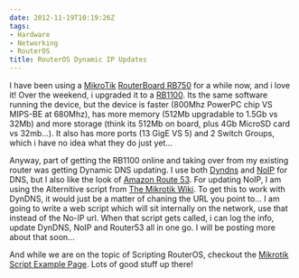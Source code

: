 ```yaml
---
date: 2012-11-19T10:19:26Z
tags:
- Hardware
- Networking
- RouterOS
title: RouterOS Dynamic IP Updates
---
```


I have been using a [MikroTik][1] [RouterBoard RB750][2] for a while now, and i love it! Over the weekend, i upgraded it to a [RB1100][3]. Its the same software running the device, but the device is faster (800Mhz PowerPC chip VS MIPS-BE at 680Mhz), has more memory (512Mb upgradable to 1.5Gb vs 32Mb) and more storage (think its 512Mb on board, plus 4Gb MicroSD card vs 32mb...). It also has more ports (13 GigE VS 5) and 2 Switch Groups, which i have no idea what they do just yet...

Anyway, part of getting the RB1100 online and taking over from my existing router was getting Dynamic DNS updating. I use both [Dyndns][4] and [NoIP][5] for DNS, but I also like the look of [Amazon Route 53][6]. For updating NoIP, I am using the Alternitive script from [The Mikrotik Wiki][7]. To get this to work with DynDNS, it would just be a matter of chaning the URL you point to... I am going to write a web script which will sit internally on the network, use that instead of the No-IP url. When that script gets called, i can log the info, update DynDNS, NoIP and Router53 all in one go. I will be posting more about that soon...

And while we are on the topic of Scripting RouterOS, checkout the [Mikrotik Script Example Page][8]. Lots of good stuff up there!

[1]:http://www.mikrotik.com
[2]:http://routerboard.com/RB750G
[3]:http://routerboard.com/RB1100
[4]:http://www.dyndns.org
[5]:http://no-ip.com
[6]:http://aws.amazon.com/route53
[7]:http://wiki.mikrotik.com/wiki/Dynamic_DNS_Update_Script_for_No-IP_DNS
[8]:http://wiki.mikrotik.com/wiki/Scripts
